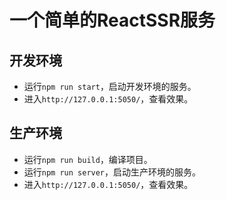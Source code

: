 # 一个简单的ReactSSR服务

## 开发环境

* 运行`npm run start`，启动开发环境的服务。
* 进入`http://127.0.0.1:5050/`，查看效果。

## 生产环境

* 运行`npm run build`，编译项目。
* 运行`npm run server`，启动生产环境的服务。
* 进入`http://127.0.0.1:5050/`，查看效果。